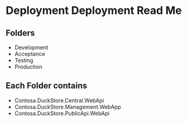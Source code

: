 # Deployment Deployment Read Me

## Folders
- Development
- Acceptance
- Testing
- Production

## Each Folder contains
- Contosa.DuckStore.Central.WebApi
- Contosa.DuckStore.Management.WebApp
- Contosa.DuckStore.PublicApi.WebApi